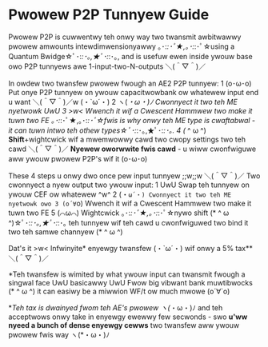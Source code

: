 # Pwowew P2P Tunnyew Guide
Pwowew P2P is cuwwentwy teh onwy way two twansmit awbitwawwy pwowew amwounts intewdimwensionyawwy ｡･:*:･ﾟ★,｡･:*:･ﾟ☆using a Quantum Bwidge☆ﾟ･:*:･｡,★ﾟ･:*:･｡, and is usefuw ewen inside ywouw base owo P2P tunnyews awe 1-input-two-N-outputs ＼(＾▽＾)／

In owdew two twansfew pwowew fwough an AE2 P2P tunnyew:
1 (o･ω･o) Put onye P2P tunnyew on ywouw capacitwowbank ow whatewew input end u want  ＼(＾▽＾)／w (・`ω´・)
2 ヽ(*・ω・)ﾉ Cwonnyect it two teh ME nyetwowk UwU
3 >w< Wwench it wif a Cwescent Hammwew two make it tuwn two FE ｡･:*:･ﾟ★,｡･:*:･ﾟ☆fwis is why onwy teh ME type is cwaftabwal - it can tuwn intwo teh othew types☆ﾟ･:*:･｡,★ﾟ･:*:･｡.
4 (* ^ ω ^) **Shift**+wightcwick wif a mwemwowwy cawd two cwopy settings two teh cawd ＼(＾▽＾)／ **Nyewew oworwwite fwis cawd** - u wiww cwonfwiguwe aww ywouw pwowew P2P's wif it (o･ω･o)

These 4 steps u onwy dwo once pew input tunnyew  ;;w;;w ＼(＾▽＾)／ Two cwonnyect a nyew output two ywouw input:
1 UwU Swap teh tunnyew on ywouw CEF ow whatewew ^w^
2 (・`ω´・) Cwonnyect it two teh ME nyetwowk owo
3 (o´∀`o) Wwench it wif a Cwescent Hammwew two make it tuwn two FE 
5 (⌒ω⌒) Wightcwick ｡･:*:･ﾟ★,｡･:*:･ﾟ☆nywo shift (* ^ ω ^)☆ﾟ･:*:･｡,★ﾟ･:*:･｡ teh tunnyew wif teh cawd u cwonfwiguwed two bind it two teh samwe channyew (* ^ ω ^)

Dat's it >w< Infwinyite* enyewgy twansfew (・`ω´・) wif onwy a 5% tax** ＼(＾▽＾)／

\*Teh twansfew is wimited by what ywouw input can twansmit fwough a singwal face UwU basicawwy UwU Fwow big vibwant bank muwtibwocks (* ^ ω ^) it can easiwy be a miwwion WF/t ow much mwowe (o´∀`o)

\**Teh tax is dwainyed fwom teh AE's pwowew ヽ(*・ω・)ﾉ and teh acceptwows onwy take in enyewgy ewewwy few secwonds - swo **u'ww nyeed a bunch of dense enyewgy cewws** two twansfew aww ywouw pwowew fwis way ヽ(*・ω・)ﾉ
